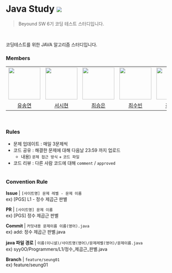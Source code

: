 # Java Study <img src="https://img.shields.io/badge/Java-007396?style=flat&logo=OpenJDK&logoColor=white"> 
> Beyound SW 6기 코딩 테스트 스터디입니다.
<br>
<p>코딩테스트를 위한 JAVA 알고리즘 스터디입니다.</p>

### Members
<table>
  <tr>
    <td>
      <a href="https://github.com/syy0O">
        <img src="https://avatars.githubusercontent.com/u/86238720?v=4" width="100" style="max-width: 100%;">
      </a>
    </td>
    <td>
      <a href="https://github.com/SihyunSeo">
        <img src="https://avatars.githubusercontent.com/u/63051137?v=4" width="100" style="max-width: 100%;">
      </a>
    </td>
    <td>
      <a href="https://github.com/xeunnie">
        <img src="https://avatars.githubusercontent.com/u/138289674?v=4" width="100" style="max-width: 100%;">
      </a>
    </td>
    <td>
      <a href="https://github.com/subi930">
        <img src="https://avatars.githubusercontent.com/u/125132754?v=4" width="100" style="max-width: 100%;">
      </a>
    </td>
    <td>
      <a href="https://github.com/706com">
        <img src="https://avatars.githubusercontent.com/u/104816530?v=4" width="100" style="max-width: 100%;">
      </a>
    </td>
  </tr>
  <tr>
    <td align="center">
      <a href="https://github.com/syy0O">유송연</a>
    </td>
    <td align="center">
      <a href="https://github.com/HyunaJo">서시현</a>
    </td>
    <td align="center">
      <a href="https://github.com/yuzzin0121">최승은</a>
    </td>
    <td align="center">
      <a href="https://github.com/subi930">최수빈</a>
    </td>
    <td align="center">
      <a href="https://github.com/subi930">곽동현</a>
    </td>
  </tr>
</table>
<br>

### Rules

- 문제 업데이트 : 매일 3문제씩 
- 코드 공유 : 해결한 문제에 대해 다음날 23:59 까지 업로드
  - 내용) `문제 접근 방식` + `코드 파일`
- 코드 리뷰 : 다른 사람 코드에 대해 `comment` / `approved`
<br><br>


### Convention Rule

**Issue** | `[사이트명] 문제 레벨 - 문제 이름`  
ex) [PGS] L1 - 정수 제곱근 판별

**PR** | `[사이트명] 문제 이름`  
ex) [PGS] 정수 제곱근 판별

**Commit** | `커밋내용 문제이름 이름(영어).java`<br> 
ex) add: 정수 제곱근 판별.java

**java 파일 경로** | `이름(이니셜)/사이트명(영어)/문제레벨(영어)/문제이름.java`<br> 
ex) syy0O/Programmers/L1/정수_제곱근_판별.java

**Branch** | `feature/seung01` <br>
ex) feature/seung01
